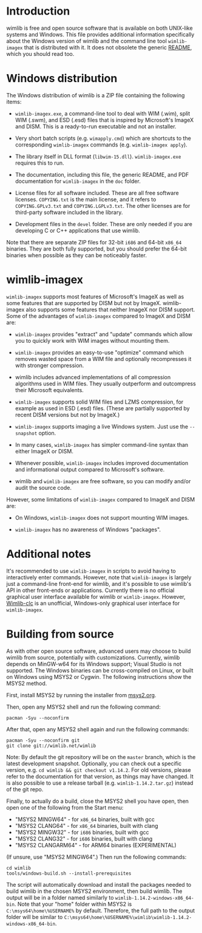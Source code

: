 # Introduction

wimlib is free and open source software that is available on both UNIX-like
systems and Windows.  This file provides additional information specifically
about the Windows version of wimlib and the command line tool `wimlib-imagex`
that is distributed with it.  It does not obsolete the generic
[README](README.md), which you should read too.

# Windows distribution

The Windows distribution of wimlib is a ZIP file containing the following items:

- `wimlib-imagex.exe`, a command-line tool to deal with WIM (.wim), split WIM
  (.swm), and ESD (.esd) files that is inspired by Microsoft's ImageX and DISM.
  This is a ready-to-run executable and not an installer.

- Very short batch scripts (e.g. `wimapply.cmd`) which are shortcuts to the
  corresponding `wimlib-imagex` commands (e.g. `wimlib-imagex apply`).

- The library itself in DLL format (`libwim-15.dll`).  `wimlib-imagex.exe`
  requires this to run.

- The documentation, including this file, the generic README, and PDF
  documentation for `wimlib-imagex` in the `doc` folder.

- License files for all software included.  These are all free software
  licenses.  `COPYING.txt` is the main license, and it refers to
  `COPYING.GPLv3.txt` and `COPYING.LGPLv3.txt`.  The other licenses are for
  third-party software included in the library.

- Development files in the `devel` folder.  These are only needed if you are
  developing C or C++ applications that use wimlib.

Note that there are separate ZIP files for 32-bit `i686` and 64-bit `x86_64`
binaries.  They are both fully supported, but you should prefer the 64-bit
binaries when possible as they can be noticeably faster.

# wimlib-imagex

`wimlib-imagex` supports most features of Microsoft's ImageX as well as some
features that are supported by DISM but not by ImageX.  wimlib-imagex also
supports some features that neither ImageX nor DISM support.  Some of the
advantages of `wimlib-imagex` compared to ImageX and DISM are:

- `wimlib-imagex` provides "extract" and "update" commands which allow you to
  quickly work with WIM images without mounting them.

- `wimlib-imagex` provides an easy-to-use "optimize" command which removes
  wasted space from a WIM file and optionally recompresses it with stronger
  compression.

- wimlib includes advanced implementations of all compression algorithms used in
  WIM files.  They usually outperform and outcompress their Microsoft
  equivalents.

- `wimlib-imagex` supports solid WIM files and LZMS compression, for example as
  used in ESD (.esd) files.  (These are partially supported by recent DISM
  versions but not by ImageX.)

- `wimlib-imagex` supports imaging a live Windows system.  Just use the
  `--snapshot` option.

- In many cases, `wimlib-imagex` has simpler command-line syntax than either
  ImageX or DISM.

- Whenever possible, `wimlib-imagex` includes improved documentation and
  informational output compared to Microsoft's software.

- wimlib and `wimlib-imagex` are free software, so you can modify and/or audit
  the source code.

However, some limitations of `wimlib-imagex` compared to ImageX and DISM are:

- On Windows, `wimlib-imagex` does not support mounting WIM images.

- `wimlib-imagex` has no awareness of Windows "packages".

# Additional notes

It's recommended to use `wimlib-imagex` in scripts to avoid having to
interactively enter commands.  However, note that `wimlib-imagex` is largely
just a command-line front-end for wimlib, and it's possible to use wimlib's API
in other front-ends or applications.  Currently there is no official graphical
user interface available for wimlib or `wimlib-imagex`.  However,
[Wimlib-clc](https://reboot.pro/files/file/588-wimlib-clc/) is an unofficial,
Windows-only graphical user interface for `wimlib-imagex`.

# Building from source

As with other open source software, advanced users may choose to build wimlib
from source, potentially with customizations.  Currently, wimlib depends on
MinGW-w64 for its Windows support; Visual Studio is not supported.  The Windows
binaries can be cross-compiled on Linux, or built on Windows using MSYS2 or
Cygwin.  The following instructions show the MSYS2 method.

First, install MSYS2 by running the installer from
[msys2.org](https://www.msys2.org).

Then, open any MSYS2 shell and run the following command:

    pacman -Syu --noconfirm

After that, open any MSYS2 shell again and run the following commands:

    pacman -Syu --noconfirm git
    git clone git://wimlib.net/wimlib

Note: By default the git repository will be on the `master` branch, which is the
latest development snapshot.  Optionally, you can check out a specific version,
e.g. `cd wimlib && git checkout v1.14.2`.  For old versions, please refer to the
documentation for that version, as things may have changed.  It is also possible
to use a release tarball (e.g. `wimlib-1.14.2.tar.gz`) instead of the git repo.

Finally, to actually do a build, close the MSYS2 shell you have open, then open
one of the following from the Start menu:

- "MSYS2 MINGW64" - for `x86_64` binaries, built with gcc
- "MSYS2 CLANG64" - for `x86_64` binaries, built with clang
- "MSYS2 MINGW32" - for `i686` binaries, built with gcc
- "MSYS2 CLANG32" - for `i686` binaries, built with clang
- "MSYS2 CLANGARM64" - for ARM64 binaries (EXPERIMENTAL)

(If unsure, use "MSYS2 MINGW64".)  Then run the following commands:

    cd wimlib
    tools/windows-build.sh --install-prerequisites

The script will automatically download and install the packages needed to build
wimlib in the chosen MSYS2 environment, then build wimlib.  The output will be
in a folder named similarly to `wimlib-1.14.2-windows-x86_64-bin`.  Note that
your "home" folder within MSYS2 is `C:\msys64\home\%USERNAME%` by default.
Therefore, the full path to the output folder will be similar to
`C:\msys64\home\%USERNAME%\wimlib\wimlib-1.14.2-windows-x86_64-bin`.
